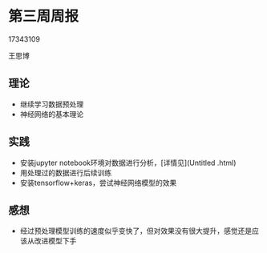 # 第三周周报

17343109

王思博

## 理论

- 继续学习数据预处理
- 神经网络的基本理论

## 实践

- 安装jupyter notebook环境对数据进行分析，[详情见](Untitled .html)
- 用处理过的数据进行后续训练
- 安装tensorflow+keras，尝试神经网络模型的效果

## 感想

- 经过预处理模型训练的速度似乎变快了，但对效果没有很大提升，感觉还是应该从改进模型下手

    